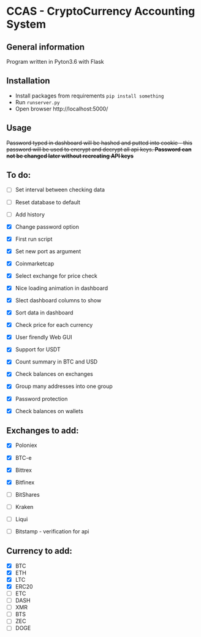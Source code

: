 # CCAS - CryptoCurrency Accounting System

## General information 
Program written in Pyton3.6 with Flask

## Installation
- Install packages from requirements `pip install something`
- Run `runserver.py`
- Open browser http://localhost:5000/

## Usage
~~Password typed in dashboard will be hashed and putted into cookie - this password will be used to encrypt and decrypt all api keys. **Password can not be changed later without recreating API keys**~~

## To do: 
- [ ] Set interval between checking data
- [ ] Reset database to default
- [ ] Add history
- [X] Change password option
- [X] First run script
- [X] Set new port as argument
- [X] Coinmarketcap
- [X] Select exchange for price check
- [X] Nice loading animation in dashboard
- [X] Slect dashboard columns to show
- [X] Sort data in dashboard
- [X] Check price for each currency
- [X] User firendly Web GUI
- [X] Support for USDT
- [X] Count summary in BTC and USD
- [x] Check balances on exchanges
- [X] Group many addresses into one group
- [X] Password protection
- [x] Check balances on wallets


## Exchanges to add:
- [X] Poloniex
- [X] BTC-e
- [X] Bittrex
- [X] Bitfinex
- [ ] BitShares
- [ ] Kraken
- [ ] Liqui
- [ ] Bitstamp - verification for api


## Currency to add:
- [X] BTC
- [X] ETH
- [X] LTC
- [X] ERC20
- [ ] ETC
- [ ] DASH
- [ ] XMR
- [ ] BTS
- [ ] ZEC
- [ ] DOGE
